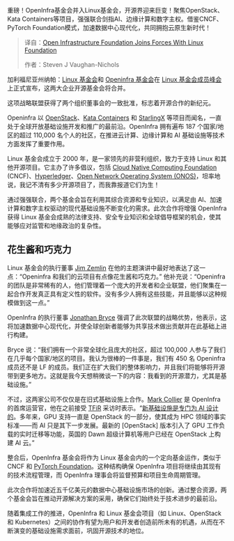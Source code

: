 
<!--
title: 开放基础设施基金会与Linux基金会强强联合
cover: https://cdn.thenewstack.io/media/2025/03/b901586e-lf-foundation-member_summit.jpg
summary: 重磅！OpenInfra基金会并入Linux基金会，开源界迎来巨变！聚焦OpenStack、Kata Containers等项目，强强联合剑指AI、边缘计算和数字主权。借鉴CNCF、PyTorch Foundation模式，加速数据中心现代化，共同拥抱云原生新时代！
-->

重磅！OpenInfra基金会并入Linux基金会，开源界迎来巨变！聚焦OpenStack、Kata Containers等项目，强强联合剑指AI、边缘计算和数字主权。借鉴CNCF、PyTorch Foundation模式，加速数据中心现代化，共同拥抱云原生新时代！

> 译自：[Open Infrastructure Foundation Joins Forces With Linux Foundation](https://thenewstack.io/open-infrastructure-foundation-joins-forces-with-linux-foundation/)
> 
> 作者：Steven J Vaughan-Nichols

加利福尼亚州纳帕：[Linux 基金会](https://training.linuxfoundation.org/training/course-catalog/?utm_content=inline+mention)和 [Openinfra 基金会](https://openinfra.org/)在 [Linux 基金会成员峰会](https://events.linuxfoundation.org/lf-member-summit/)上正式宣布，这两大企业开源基金会将合并。

这项战略联盟获得了两个组织董事会的一致批准，标志着开源合作的新纪元。

Openinfra 以 [OpenStack](https://thenewstack.io/mirantis-builds-on-openstack-to-serve-up-a-vmware-alternative/)、[Kata Containers](https://thenewstack.io/the-road-to-kata-containers-2-0/) 和 [StarlingX](https://thenewstack.io/starlingx-10-support-for-dual-stack-networking-at-the-edge/) 等项目而闻名，一直处于全球开放基础设施开发和推广的最前沿。OpenInfra 拥有遍布 187 个国家/地区的超过 110,000 名个人的社区，在推进云计算、边缘计算和 AI 基础设施等技术方面发挥了重要作用。

Linux 基金会成立于 2000 年，是一家领先的非营利组织，致力于支持 Linux 和其他开源项目。它主办了许多倡议，包括 [Cloud Native Computing Foundation](https://cncf.io/?utm_content=inline+mention) (CNCF)、[Hyperledger](https://www.hyperledger.org/)、[Open Network Operating System (ONOS)](https://opennetworking.org/onos/)，坦率地说，我记不清有多少开源项目了，而我靠报道它们为生！

通过强强联合，两个基金会旨在利用其综合资源和专业知识，以满足由 AI、加速计算和数字主权驱动的现代基础设施不断变化的需求。此次合作将增强 OpenInfra 获得 Linux 基金会成熟的法律支持、安全专业知识和全球倡导框架的机会，使其能够应对监管和地缘政治的复杂性。

## 花生酱和巧克力

Linux 基金会的执行董事 [Jim Zemlin](https://www.linkedin.com/in/zemlin) 在他的主题演讲中最好地表达了这一点：“Openinfra 和我们的云项目有点像花生酱和巧克力。” 他补充说：“Openinfra 的团队是非常稀有的人，他们管理着一个庞大的开发者和企业联盟，他们聚集在一起合作开发真正具有定义性的软件。没有多少人拥有这些技能，并且能够以这种规模做到这一点。”

OpenInfra 的执行董事 [Jonathan Bryce](https://www.linkedin.com/in/jbryce/) 强调了此次联盟的战略优势，他表示，这将加速数据中心现代化，并使全球创新者能够为共享技术做出贡献并在此基础上进行构建。

Bryce 说：“我们拥有一个非常全球化且庞大的社区，超过 100,000 人参与了我们在几乎每个国家/地区的项目。我认为很棒的一件事是，我们有 450 名 Openinfra 成员还不是 LF 的成员。我们正在扩大我们的整体影响力，并且我们将能够将开源带到更多地方。这就是我今天想稍微谈一下的内容：我看到的开源潜力，尤其是基础设施。”

不过，这两家公司不仅仅是在旧式基础设施上合作。[Mark Collier](https://www.linkedin.com/in/markcollier/) 是 OpenInfra 的首席运营官，他在之前接受 [TFiR](https://tfir.io/) 采访时表示。“[新基础设施是专门为 AI 设计的](https://tfir.io/openinfra-foundation-joins-the-linux-foundation-a-new-era-for-open-source-and-ai/)。多年来，GPU 支持一直是 OpenStack 的一部分，使其成为 HPC 领域的事实标准——而 AI 只是其下一步发展。最新的 [OpenStack] 版本引入了 GPU 工作负载的实时迁移等功能，英国的 Dawn 超级计算机等用户已经在 OpenStack 上构建 AI 云。”

整合后，OpenInfra 基金会将作为 Linux 基金会内的一个定向基金运作，类似于 CNCF 和 [PyTorch Foundation](https://pytorch.org/foundation)。这种结构确保 OpenInfra 项目将继续由其现有的技术流程管理，而 OpenInfra 理事会将监督预算和项目生命周期管理。

此次合作将加速近五千亿美元的数据中心基础设施市场的创新。通过整合资源，两个基金会旨在推动开源解决方案的采用，确保它们始终处于技术进步的最前沿。

随着集成工作的推进，OpenInfra 和 Linux 基金会项目（如 Linux、OpenStack 和 Kubernetes）之间的协作有望为用户和开发者创造前所未有的机遇，从而在不断演变的基础设施需求面前，巩固开源技术的地位。